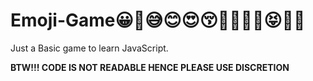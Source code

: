 # Emoji-Game😀🤣😅😊😍😚🤗😶‍🌫️🤐😝🤑🙂

Just a Basic game to learn JavaScript.

**BTW!!! CODE IS NOT READABLE HENCE PLEASE USE DISCRETION**


